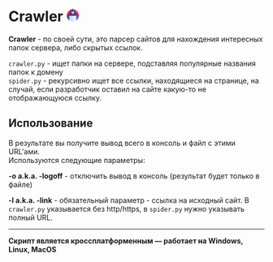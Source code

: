 # Crawler <img align="" src="https://github.com/Maxsmile123/Maxsmile123/blob/333a0368f66c4b37dfefea27ff1833aba50d7ad3/res/hacker.png" height="25px" width="25px">

**Crawler** - по своей сути, это парсер сайтов для нахождения интересных папок сервера, либо скрытых ссылок.

`crawler.py` - ищет папки на сервере, подставляя популярные названия папок к домену </br>
`spider.py` - рекурсивно ищет все ссылки, находящиеся на странице, на случай, если разработчик оставил на сайте какую-то не отображающуюся ссылку.

## Использование
В результате вы получите вывод всего в консоль и файл с этими URL'ами. </br>
Используются следующие параметры:

**-o a.k.a. -logoff** - отключить вывод в консоль (результат будет только в файле) </br>

**-l a.k.a. -link** - обязательный параметр - ссылка на исходный сайт. В `crawler.py` указывается без http/https, в `spider.py` нужно указывать полный URL.

---

**Скрипт является кроссплатформенным — работает на Windows, Linux, MacOS**


